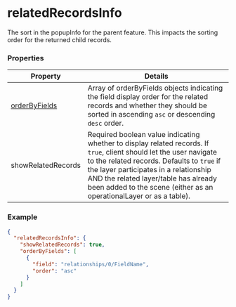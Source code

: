 # relatedRecordsInfo

The sort in the popupInfo for the parent feature. This impacts the sorting order for the returned child records.

### Properties

| Property | Details
| --- | ---
| [orderByFields](orderByFields.md) | Array of orderByFields objects indicating the field display order for the related records and whether they should be sorted in ascending `asc` or descending `desc` order.
| showRelatedRecords | Required boolean value indicating whether to display related records. If <code>true</code>, client should let the user navigate to the related records. Defaults to <code>true</code> if the layer participates in a relationship AND the related layer/table has already been added to the scene (either as an operationalLayer or as a table).


### Example

```json
{
  "relatedRecordsInfo": {
    "showRelatedRecords": true,
    "orderByFields": [
      {
        "field": "relationships/0/FieldName",
        "order": "asc"
      }
    ]
  }
}
```

